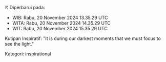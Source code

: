 ⏰ Diperbarui pada:
- WIB: Rabu, 20 November 2024 13.35.29 UTC
- WITA: Rabu, 20 November 2024 14.35.29 UTC
- WIT: Rabu, 20 November 2024 15.35.29 UTC

Kutipan Inspiratif:
"It is during our darkest moments that we must focus to see the light."


Kategori: inspirational

